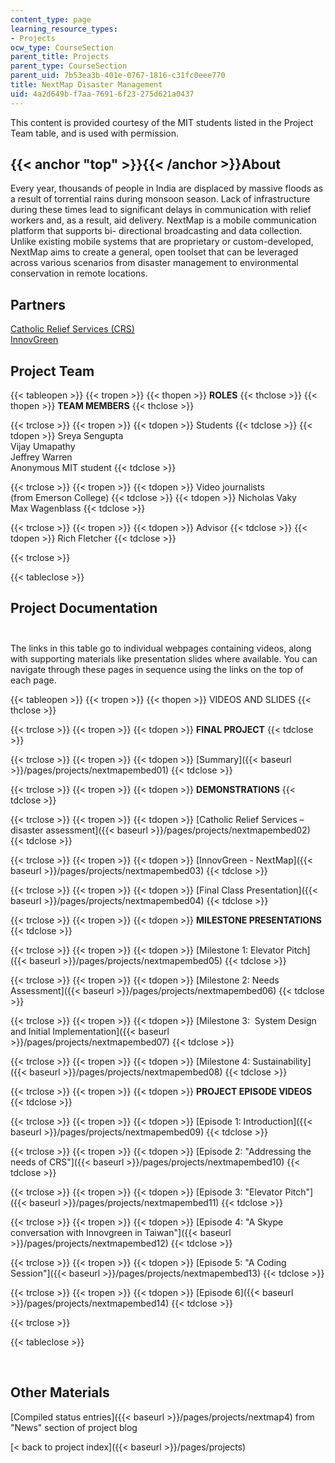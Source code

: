 ```yaml
---
content_type: page
learning_resource_types:
- Projects
ocw_type: CourseSection
parent_title: Projects
parent_type: CourseSection
parent_uid: 7b53ea3b-401e-0767-1816-c31fc0eee770
title: NextMap Disaster Management
uid: 4a2d649b-f7aa-7691-6f23-275d621a0437
---
```


This content is provided courtesy of the MIT students listed in the Project Team table, and is used with permission.

{{< anchor "top" >}}{{< /anchor >}}About
----------------------------------------

Every year, thousands of people in India are displaced by massive floods as a result of torrential rains during monsoon season. Lack of infrastructure during these times lead to significant delays in communication with relief workers and, as a result, aid delivery. NextMap is a mobile communication platform that supports bi- directional broadcasting and data collection. Unlike existing mobile systems that are proprietary or custom-developed, NextMap aims to create a general, open toolset that can be leveraged across various scenarios from disaster management to environmental conservation in remote locations.

Partners
--------

[Catholic Relief Services (CRS)](http://www.crs.org/)  
[InnovGreen](http://www.innovgreen.com/)

Project Team
------------

{{< tableopen >}}
{{< tropen >}}
{{< thopen >}}
**ROLES**
{{< thclose >}}
{{< thopen >}}
**TEAM MEMBERS**
{{< thclose >}}

{{< trclose >}}
{{< tropen >}}
{{< tdopen >}}
Students
{{< tdclose >}}
{{< tdopen >}}
Sreya Sengupta  
Vijay Umapathy  
Jeffrey Warren  
Anonymous MIT student
{{< tdclose >}}

{{< trclose >}}
{{< tropen >}}
{{< tdopen >}}
Video journalists  
(from Emerson College)
{{< tdclose >}}
{{< tdopen >}}
Nicholas Vaky  
Max Wagenblass
{{< tdclose >}}

{{< trclose >}}
{{< tropen >}}
{{< tdopen >}}
Advisor
{{< tdclose >}}
{{< tdopen >}}
Rich Fletcher
{{< tdclose >}}

{{< trclose >}}

{{< tableclose >}}

Project Documentation  
 
-------------------------

The links in this table go to individual webpages containing videos, along with supporting materials like presentation slides where available. You can navigate through these pages in sequence using the links on the top of each page.

{{< tableopen >}}
{{< tropen >}}
{{< thopen >}}
VIDEOS AND SLIDES
{{< thclose >}}

{{< trclose >}}
{{< tropen >}}
{{< tdopen >}}
**FINAL PROJECT**
{{< tdclose >}}

{{< trclose >}}
{{< tropen >}}
{{< tdopen >}}
[Summary]({{< baseurl >}}/pages/projects/nextmapembed01)
{{< tdclose >}}

{{< trclose >}}
{{< tropen >}}
{{< tdopen >}}
**DEMONSTRATIONS**
{{< tdclose >}}

{{< trclose >}}
{{< tropen >}}
{{< tdopen >}}
[Catholic Relief Services – disaster assessment]({{< baseurl >}}/pages/projects/nextmapembed02)
{{< tdclose >}}

{{< trclose >}}
{{< tropen >}}
{{< tdopen >}}
[InnovGreen - NextMap]({{< baseurl >}}/pages/projects/nextmapembed03)
{{< tdclose >}}

{{< trclose >}}
{{< tropen >}}
{{< tdopen >}}
[Final Class Presentation]({{< baseurl >}}/pages/projects/nextmapembed04)
{{< tdclose >}}

{{< trclose >}}
{{< tropen >}}
{{< tdopen >}}
**MILESTONE PRESENTATIONS**
{{< tdclose >}}

{{< trclose >}}
{{< tropen >}}
{{< tdopen >}}
[Milestone 1: Elevator Pitch]({{< baseurl >}}/pages/projects/nextmapembed05)
{{< tdclose >}}

{{< trclose >}}
{{< tropen >}}
{{< tdopen >}}
[Milestone 2: Needs Assessment]({{< baseurl >}}/pages/projects/nextmapembed06)
{{< tdclose >}}

{{< trclose >}}
{{< tropen >}}
{{< tdopen >}}
[Milestone 3:  System Design and Initial Implementation]({{< baseurl >}}/pages/projects/nextmapembed07)
{{< tdclose >}}

{{< trclose >}}
{{< tropen >}}
{{< tdopen >}}
[Milestone 4: Sustainability]({{< baseurl >}}/pages/projects/nextmapembed08)
{{< tdclose >}}

{{< trclose >}}
{{< tropen >}}
{{< tdopen >}}
**PROJECT EPISODE VIDEOS**
{{< tdclose >}}

{{< trclose >}}
{{< tropen >}}
{{< tdopen >}}
[Episode 1: Introduction]({{< baseurl >}}/pages/projects/nextmapembed09)
{{< tdclose >}}

{{< trclose >}}
{{< tropen >}}
{{< tdopen >}}
[Episode 2: "Addressing the needs of CRS"]({{< baseurl >}}/pages/projects/nextmapembed10)
{{< tdclose >}}

{{< trclose >}}
{{< tropen >}}
{{< tdopen >}}
[Episode 3: "Elevator Pitch"]({{< baseurl >}}/pages/projects/nextmapembed11)
{{< tdclose >}}

{{< trclose >}}
{{< tropen >}}
{{< tdopen >}}
[Episode 4: "A Skype conversation with Innovgreen in Taiwan"]({{< baseurl >}}/pages/projects/nextmapembed12)
{{< tdclose >}}

{{< trclose >}}
{{< tropen >}}
{{< tdopen >}}
[Episode 5: "A Coding Session"]({{< baseurl >}}/pages/projects/nextmapembed13)
{{< tdclose >}}

{{< trclose >}}
{{< tropen >}}
{{< tdopen >}}
[Episode 6]({{< baseurl >}}/pages/projects/nextmapembed14)
{{< tdclose >}}

{{< trclose >}}

{{< tableclose >}}

  
 

Other Materials
---------------

[Compiled status entries]({{< baseurl >}}/pages/projects/nextmap4) from "News" section of project blog

[\< back to project index]({{< baseurl >}}/pages/projects)